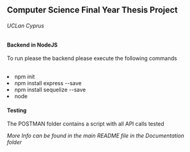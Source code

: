 <h2>Computer Science Final Year Thesis Project</h2>
<h6>UCLan Cyprus</h6>

<h4>Backend in NodeJS</h4>

<p>To run please the backend please execute the following commands</p>

<br/>

<li>npm init</li>
<li>npm install express --save</li>
<li>npm install sequelize --save</li>
<li>node</li>


<h4>Testing</h4>
<p>The POSTMAN folder contains a script with all API calls tested</p>

<em>More Info can be found in the main README file in the Documentation folder</em>
